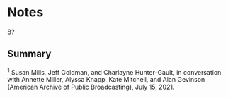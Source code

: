 # Notes

8?

## Summary

<a name="1"></a><sup>1</sup> Susan Mills, Jeff Goldman, and Charlayne Hunter-Gault, in conversation with Annette Miller, Alyssa Knapp, Kate Mitchell, and Alan Gevinson (American Archive of Public Broadcasting), July 15, 2021.


